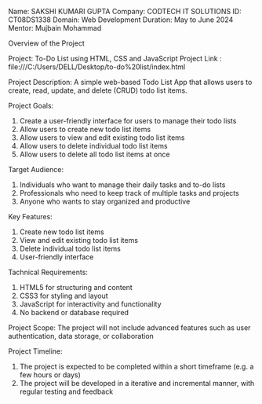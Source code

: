 Name: SAKSHI KUMARI GUPTA
Company: CODTECH IT SOLUTIONS
ID: CT08DS1338
Domain: Web Development
Duration: May to June 2024
Mentor: Mujbain Mohammad

Overview of the Project

Project: To-Do List using HTML, CSS and JavaScript
Project Link : file:///C:/Users/DELL/Desktop/to-do%20list/index.html

Project Description: A simple web-based Todo List App that allows users to create, read, update, and delete (CRUD) todo list items.

Project Goals:
1. Create a user-friendly interface for users to manage their todo lists
2. Allow users to create new todo list items
3. Allow users to view and edit existing todo list items
4. Allow users to delete individual todo list items
5. Allow users to delete all todo list items at once

Target Audience:
1. Individuals who want to manage their daily tasks and to-do lists
2. Professionals who need to keep track of multiple tasks and projects
3. Anyone who wants to stay organized and productive

Key Features:
1. Create new todo list items
2. View and edit existing todo list items
3. Delete individual todo list items
4. User-friendly interface

Tachnical Requirements:
1. HTML5 for structuring and content
2. CSS3 for styling and layout
3. JavaScript for interactivity and functionality
4. No backend or database required

Project Scope:
The project will not include advanced features such as user authentication, data storage, or collaboration

Project Timeline:
1. The project is expected to be completed within a short timeframe (e.g. a few hours or days)
2. The project will be developed in a iterative and incremental manner, with regular testing and feedback
